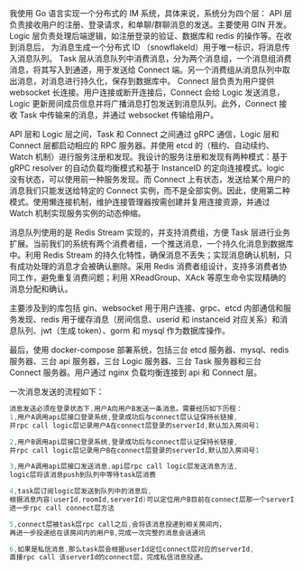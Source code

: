 我使用 Go 语言实现一个分布式的 IM 系统，具体来说，系统分为四个层：
API 层负责接收用户的注册、登录请求，和单聊/群聊消息的发送。主要使用 GIN 开发。
Logic 层负责处理后端逻辑，如注册登录的验证、数据库和 redis 的操作等。在收到消息后， 为消息生成一个分布式 ID （snowflakeId）用于唯一标识，将消息传入消息队列。
Task 层从消息队列中消费消息，分为两个消息组，一个消息组消费消息，将其写入到通道，用于发送给 Connect 端。另一个消费组从消息队列中取出消息，对消息进行持久化，保存到数据库中。
Connect 层负责为用户提供 websocket 长连接。用户连接或断开连接后，Connect 会给 Logic 发送消息，Logic 更新房间成员信息并将广播消息打包发送到消息队列。此外，Connect 接收 Task 中传输来的消息，并通过 websocket 传输给用户。

API 层和 Logic 层之间，Task 和 Connect 之间通过 gRPC 通信，Logic 层和 Connect 层都启动相应的 RPC 服务器。并使用 etcd 的（租约、自动续约、Watch 机制）进行服务注册和发现。我设计的服务注册和发现有两种模式：基于 gRPC resolver 的自动负载均衡模式和基于 InstanceID 的定向连接模式。logic 没有状态，可以使用前一种服务发现。而 Connect 上有状态，发送给某个用户的消息我们只能发送给特定的 Connect 实例，而不是全部实例。因此，使用第二种模式。使用懒连接机制，维护连接管理器按需创建并复用连接资源，并通过 Watch 机制实现服务实例的动态伸缩。

消息队列使用的是 Redis Stream 实现的，并支持消费组，方便 Task 层进行业务扩展。当前我们的系统有两个消费者组，一个推送消息，一个持久化消息到数据库中。利用 Redis Stream 的持久化特性，确保消息不丢失；实现消息确认机制，只有成功处理的消息才会被确认删除。采用 Redis 消费者组设计，支持多消费者协同工作，避免重复消费问题；利用 XReadGroup、XAck 等原生命令实现精确的消息分配和确认。

主要涉及到的库包括 gin、websocket 用于用户连接、grpc、etcd 内部通信和服务发现、redis 用于缓存消息（房间信息、userid 和 instanceid 对应关系）和消息队列、jwt（生成 token）、gorm 和 mysql 作为数据库操作。

最后，使用 docker-compose 部署系统，包括三台 etcd 服务器、mysql、redis 服务器、三台 api 服务器，三台 Logic 服务器、三台 Task 服务器和三台 Connect 服务器。用户通过 nginx 负载均衡连接到 api 和 Connect 层。

一次消息发送的流程如下：

```go
消息发送必须在登录状态下,用户A向用户B发送一条消息。需要经历如下历程：
1,用户A调用api层接口登录系统,登录成功后与connect层认证保持长链接,
并rpc call logic层记录用户A在connect层登录的serverId,默认加入房间号1

2,用户B调用api层接口登录系统,登录成功后与connect层认证保持长链接,
并rpc call logic层记录用户B在connect层登录的serverId,默认加入房间号1

3,用户A调用api层接口发送消息,api层rpc call logic层发送消息方法,
logic层将该消息push到队列中等待task层消费

4,task层订阅logic层发送到队列中的消息后,
根据消息内容(userId,roomId,serverId)可以定位用户B目前在connect层那一个serverId上保持长链接,
进一步rpc call connect层方法

5,connect层被task层rpc call之后,会将该消息投递到相关房间内，
再进一步投递给在该房间内的用户B,完成一次完整的消息会话通讯

6,如果是私信消息,那么task层会根据userId定位connect层对应的serverId,
直接rpc call 该serverId的connect层，完成私信消息投递。
```
